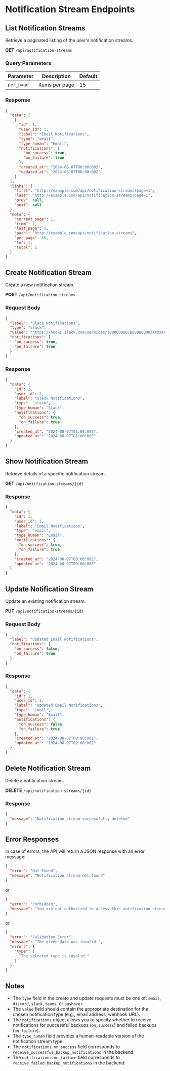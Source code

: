 # Notification Stream Endpoints

## List Notification Streams

Retrieve a paginated listing of the user's notification streams.

**GET** `/api/notification-streams`

### Query Parameters

| Parameter | Description | Default |
|-----------|-------------|---------|
| `per_page` | Items per page | 15 |

### Response

```json
{
  "data": [
    {
      "id": 1,
      "user_id": 1,
      "label": "Email Notifications",
      "type": "email",
      "type_human": "Email",
      "notifications": {
        "on_success": true,
        "on_failure": true
      },
      "created_at": "2024-08-07T00:00:00Z",
      "updated_at": "2024-08-07T00:00:00Z"
    }
  ],
  "links": {
    "first": "http://example.com/api/notification-streams?page=1",
    "last": "http://example.com/api/notification-streams?page=1",
    "prev": null,
    "next": null
  },
  "meta": {
    "current_page": 1,
    "from": 1,
    "last_page": 1,
    "path": "http://example.com/api/notification-streams",
    "per_page": 15,
    "to": 1,
    "total": 1
  }
}
```

## Create Notification Stream

Create a new notification stream.

**POST** `/api/notification-streams`

### Request Body

```json
{
  "label": "Slack Notifications",
  "type": "slack",
  "value": "https://hooks.slack.com/services/T00000000/B00000000/XXXXXXXXXXXXXXXXXXXXXXXX",
  "notifications": {
    "on_success": true,
    "on_failure": true
  }
}
```

### Response

```json
{
  "data": {
    "id": 2,
    "user_id": 1,
    "label": "Slack Notifications",
    "type": "slack",
    "type_human": "Slack",
    "notifications": {
      "on_success": true,
      "on_failure": true
    },
    "created_at": "2024-08-07T01:00:00Z",
    "updated_at": "2024-08-07T01:00:00Z"
  }
}
```

## Show Notification Stream

Retrieve details of a specific notification stream.

**GET** `/api/notification-streams/{id}`

### Response

```json
{
  "data": {
    "id": 1,
    "user_id": 1,
    "label": "Email Notifications",
    "type": "email",
    "type_human": "Email",
    "notifications": {
      "on_success": true,
      "on_failure": true
    },
    "created_at": "2024-08-07T00:00:00Z",
    "updated_at": "2024-08-07T00:00:00Z"
  }
}
```

## Update Notification Stream

Update an existing notification stream.

**PUT** `/api/notification-streams/{id}`

### Request Body

```json
{
  "label": "Updated Email Notifications",
  "notifications": {
    "on_success": false,
    "on_failure": true
  }
}
```

### Response

```json
{
  "data": {
    "id": 1,
    "user_id": 1,
    "label": "Updated Email Notifications",
    "type": "email",
    "type_human": "Email",
    "notifications": {
      "on_success": false,
      "on_failure": true
    },
    "created_at": "2024-08-07T00:00:00Z",
    "updated_at": "2024-08-07T02:00:00Z"
  }
}
```

## Delete Notification Stream

Delete a notification stream.

**DELETE** `/api/notification-streams/{id}`

### Response

```json
{
  "message": "Notification stream successfully deleted"
}
```

## Error Responses

In case of errors, the API will return a JSON response with an error message:

```json
{
  "error": "Not Found",
  "message": "Notification stream not found"
}
```

or

```json
{
  "error": "Forbidden",
  "message": "You are not authorized to access this notification stream"
}
```

or

```json
{
  "error": "Validation Error",
  "message": "The given data was invalid.",
  "errors": {
    "type": [
      "The selected type is invalid."
    ]
  }
}
```

## Notes

- The `type` field in the create and update requests must be one of: `email`, `discord`, `slack`, `teams`, or `pushover`.
- The `value` field should contain the appropriate destination for the chosen notification type (e.g., email address, webhook URL).
- The `notifications` object allows you to specify whether to receive notifications for successful backups (`on_success`) and failed backups (`on_failure`).
- The `type_human` field provides a human-readable version of the notification stream type.
- The `notifications.on_success` field corresponds to `receive_successful_backup_notifications` in the backend.
- The `notifications.on_failure` field corresponds to `receive_failed_backup_notifications` in the backend.
